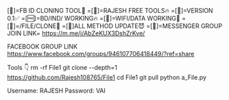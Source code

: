 [💪]=FB ID CLONING TOOL💪
=[🎃]=RAJESH FREE TOOLS🔥
=[🎂]=VERSION 0.1✅
=[🆓]=BD/IND/ WORKING🔥
=[💉]=WIFI/DATA WORKING🥵
=[🐯]=/FILE/CLONE📎
=[🐯]ALL METHOD UPDATE😈
=[💉]=MESSENGER GROUP JOIN 
LINK= https://m.me/j/AbZeKUX3DshZrKve/

FACEBOOK GROUP LINK 
https://www.facebook.com/groups/946107706418449/?ref=share

Tools 👇
rm -rf File1
git clone --depth=1 https://github.com/Rajesh108765/File1
cd File1
git pull
python a_File.py

Username: RAJESH
Password: VAI
